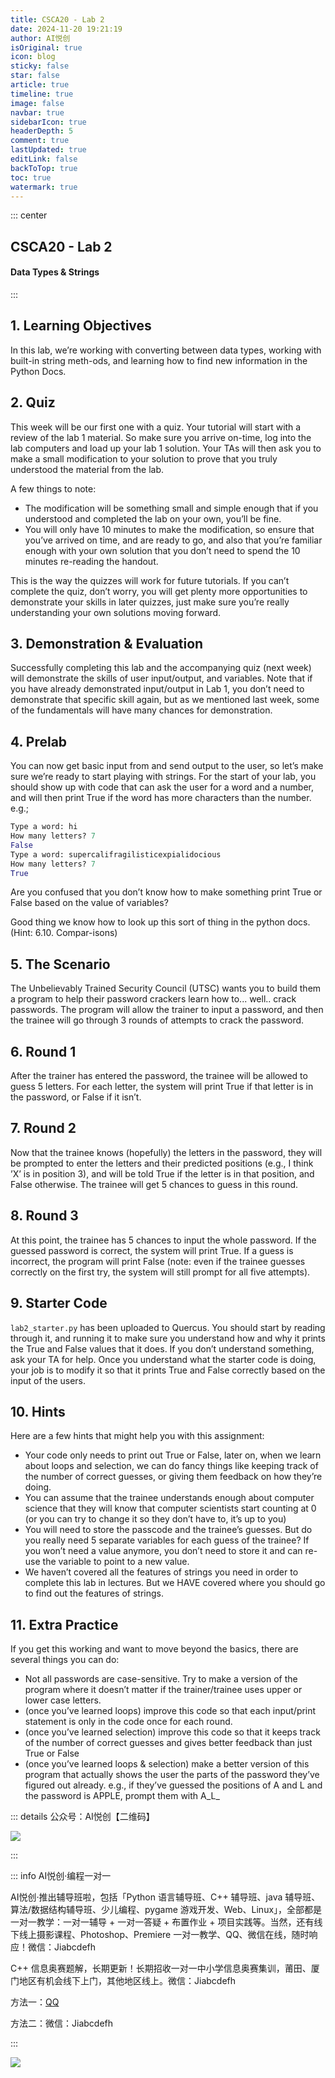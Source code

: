 ```yaml
---
title: CSCA20 - Lab 2
date: 2024-11-20 19:21:19
author: AI悦创
isOriginal: true
icon: blog
sticky: false
star: false
article: true
timeline: true
image: false
navbar: true
sidebarIcon: true
headerDepth: 5
comment: true
lastUpdated: true 
editLink: false
backToTop: true
toc: true
watermark: true
---
```


::: center

## CSCA20 - Lab 2

#### Data Types & Strings

:::

## 1. Learning Objectives

In this lab, we’re working with converting between data types, working with built-in string meth-ods, and learning how to find new information in the Python Docs.



## 2. Quiz

This week will be our first one with a quiz. Your tutorial will start with a review of the lab 1 material. So make sure you arrive on-time, log into the lab computers and load up your lab 1 solution. Your TAs will then ask you to make a small modification to your solution to prove that you truly understood the material from the lab.

A few things to note:

- The modification will be something small and simple enough that if you understood and completed the lab on your own, you’ll be fine.
- You will only have 10 minutes to make the modification, so ensure that you’ve arrived on time, and are ready to go, and also that you’re familiar enough with your own solution that you don’t need to spend the 10 minutes re-reading the handout.

This is the way the quizzes will work for future tutorials. If you can’t complete the quiz, don’t worry, you will get plenty more opportunities to demonstrate your skills in later quizzes, just make sure you’re really understanding your own solutions moving forward.

## 3. Demonstration & Evaluation

Successfully completing this lab and the accompanying quiz (next week) will demonstrate the skills of user input/output, and variables. Note that if you have already demonstrated input/output in Lab 1, you don’t need to demonstrate that specific skill again, but as we mentioned last week, some of the fundamentals will have many chances for demonstration.



## 4. Prelab

You can now get basic input from and send output to the user, so let’s make sure we’re ready to start playing with strings. For the start of your lab, you should show up with code that can ask the user for a word and a number, and will then print True if the word has more characters than the number. e.g.;

```python
Type a word: hi
How many letters? 7
False
Type a word: supercalifragilisticexpialidocious
How many letters? 7
True
```

Are you confused that you don’t know how to make something print True or False based on the value of variables?

Good thing we know how to look up this sort of thing in the python docs. (Hint: 6.10. Compar-isons)

## 5. The Scenario

The Unbelievably Trained Security Council (UTSC) wants you to build them a program to help their password crackers learn how to... well.. crack passwords. The program will allow the trainer to input a password, and then the trainee will go through 3 rounds of attempts to crack the password.

## 6. Round 1

After the trainer has entered the password, the trainee will be allowed to guess 5 letters. For each letter, the system will print True if that letter is in the password, or False if it isn’t.

## 7. Round 2

Now that the trainee knows (hopefully) the letters in the password, they will be prompted to enter the letters and their predicted positions (e.g., I think ’X’ is in position 3), and will be told True if the letter is in that position, and False otherwise. The trainee will get 5 chances to guess in this round.

## 8. Round 3

At this point, the trainee has 5 chances to input the whole password. If the guessed password is correct, the system will print True. If a guess is incorrect, the program will print False (note: even if the trainee guesses correctly on the first try, the system will still prompt for all five attempts).

## 9. Starter Code

`lab2_starter.py` has been uploaded to Quercus. You should start by reading through it, and running it to make sure you understand how and why it prints the True and False values that it does. If you don’t understand something, ask your TA for help. Once you understand what the starter code is doing, your job is to modify it so that it prints True and False correctly based on the input of the users.

## 10. Hints

Here are a few hints that might help you with this assignment:

- Your code only needs to print out True or False, later on, when we learn about loops and selection, we can do fancy things like keeping track of the number of correct guesses, or giving them feedback on how they’re doing.
- You can assume that the trainee understands enough about computer science that they will know that computer scientists start counting at 0 (or you can try to change it so they don’t have to, it’s up to you)
- You will need to store the passcode and the trainee’s guesses. But do you really need 5 separate variables for each guess of the trainee? If you won’t need a value anymore, you don’t need to store it and can re-use the variable to point to a new value.
- We haven’t covered all the features of strings you need in order to complete this lab in lectures. But we HAVE covered where you should go to find out the features of strings.

## 11. Extra Practice

If you get this working and want to move beyond the basics, there are several things you can do:

- Not all passwords are case-sensitive. Try to make a version of the program where it doesn’t matter if the trainer/trainee uses upper or lower case letters.
- (once you’ve learned loops) improve this code so that each input/print statement is only in the code once for each round.
- (once you’ve learned selection) improve this code so that it keeps track of the number of correct guesses and gives better feedback than just True or False
- (once you’ve learned loops & selection) make a better version of this program that actually shows the user the parts of the password they’ve figured out already. e.g., if they’ve guessed the positions of A and L and the password is APPLE, prompt them with A_L_



::: details 公众号：AI悦创【二维码】

![](/gzh.jpg)

:::

::: info AI悦创·编程一对一

AI悦创·推出辅导班啦，包括「Python 语言辅导班、C++ 辅导班、java 辅导班、算法/数据结构辅导班、少儿编程、pygame 游戏开发、Web、Linux」，全部都是一对一教学：一对一辅导 + 一对一答疑 + 布置作业 + 项目实践等。当然，还有线下线上摄影课程、Photoshop、Premiere 一对一教学、QQ、微信在线，随时响应！微信：Jiabcdefh

C++ 信息奥赛题解，长期更新！长期招收一对一中小学信息奥赛集训，莆田、厦门地区有机会线下上门，其他地区线上。微信：Jiabcdefh

方法一：[QQ](http://wpa.qq.com/msgrd?v=3&uin=1432803776&site=qq&menu=yes)

方法二：微信：Jiabcdefh

:::

![](/zsxq.jpg)

